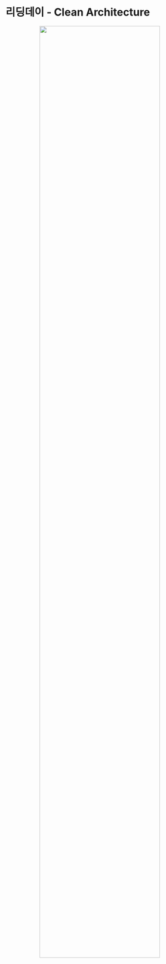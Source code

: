 # 리딩데이 - Clean Architecture


<div align="center">
  <img width="80%" src="https://user-images.githubusercontent.com/37431121/177962548-5409a4d5-8d9a-4047-9940-7425040f42c1.png"/>  
</div>





